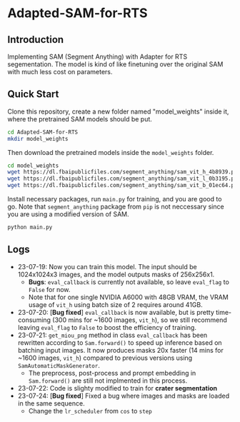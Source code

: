 # Adapted-SAM-for-RTS

## Introduction

Implementing SAM (Segment Anything) with Adapter for RTS segementation. The model is kind of like finetuning over the original SAM with much less cost on parameters.

## Quick Start

Clone this repository, create a new folder named "model_weights" inside it, where the pretrained SAM models should be put. 

```sh
cd Adapted-SAM-for-RTS
mkdir model_weights
```

Then download the pretrained models inside the `model_weights` folder.

```sh
cd model_weights
wget https://dl.fbaipublicfiles.com/segment_anything/sam_vit_h_4b8939.pth
wget https://dl.fbaipublicfiles.com/segment_anything/sam_vit_l_0b3195.pth
wget https://dl.fbaipublicfiles.com/segment_anything/sam_vit_b_01ec64.pth
```

Install necessary packages, run `main.py` for training, and you are good to go. Note that `segment_anything` package from `pip` is not neccessary since you are using a modified version of SAM.

```sh
python main.py
```

## Logs

- 23-07-19: Now you can train this model. The input should be 1024x1024x3 images, and the model outputs masks of 256x256x1.
  - **Bugs**: `eval_callback` is currently not available, so leave `eval_flag` to `False` for now. 
  - Note that for one single NVIDIA A6000 with 48GB VRAM, the VRAM usage of `vit_h` using batch size of 2 requires around 41GB.
- 23-07-20: [**Bug fixed**] `eval_callback` is now available, but is pretty time-consuming (300 mins for ~1600 images, `vit_h`), so we still recommend leaving `eval_flag` to `False` to boost the efficiency of training.
- 23-07-21: `get_miou_png` method in class `eval_callback` has been rewritten according to `Sam.forward()` to speed up inference based on batching input images. It now produces masks 20x faster (14 mins for ~1600 images, `vit_h`) compared to previous versions using  `SamAutomaticMaskGenerator`.
  - The preprocess, post-process and prompt embedding in `Sam.forward()` are still not implmented in this process.
- 23-07-22: Code is slighty modified to train for **crater segmentation**
- 23-07-24: [**Bug fixed**] Fixed a bug where images and masks are loaded in the same sequence.
  - Change the `lr_scheduler` from `cos` to `step`


